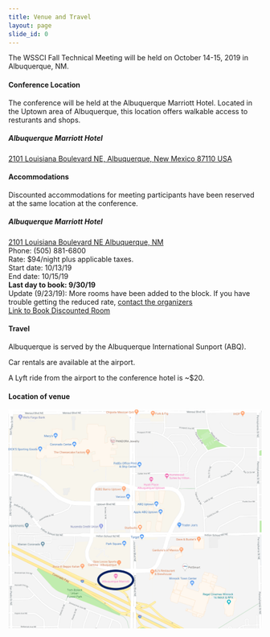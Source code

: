 ```yaml
---
title: Venue and Travel
layout: page
slide_id: 0
---
```


<p class="lead">
The WSSCI Fall Technical Meeting will be held on October 14-15, 2019 in Albuquerque, NM.
</p>

#### Conference Location

The conference will be held at the Albuquerque Marriott Hotel. Located in the Uptown area of Albuquerque, this location offers walkable access to resturants and shops. 

##### Albuquerque Marriott Hotel
<i class="fa fa-map-marker mr-3" aria-hidden="true"></i>
[2101 Louisiana Boulevard NE, Albuquerque, New Mexico 87110 USA](https://goo.gl/maps/MoNVKMd3W6u)


#### Accommodations

Discounted accommodations for meeting participants have been reserved at the same location at the conference.

##### Albuquerque Marriott Hotel
<i class="fa fa-map-marker mr-3" aria-hidden="true"></i>[2101 Louisiana Boulevard NE Albuquerque, NM](https://goo.gl/maps/tkCnj4DMTaL2)<br />
Phone: (505) 881-6800<br />
Rate: $94/night plus applicable taxes.<br />
Start date: 10/13/19<br />
End date: 10/15/19<br />
<b>Last day to book: 9/30/19</b> <br />
Update (9/23/19): More rooms have been added to the block. If you have trouble getting the reduced rate, [contact the organizers](jchewso@sandia.gov) <br /> 
<a href = "https://www.marriott.com/meeting-event-hotels/group-corporate-travel/groupCorp.mi?resLinkData=Western%20States%20Section%20Meeting%20with%20the%20Combustion%20Institute(%20WSSCI)%5EABQNM%60WSMWSMA%7CWSMWSMB%6094.00%60USD%60false%604%6010/13/19%6010/15/19%6010/7/19&app=resvlink&stop_mobi=yes/" target="_blank">Link to Book Discounted Room </a>

#### Travel

Albuquerque is served by the Albuquerque International Sunport (ABQ). 

Car rentals are available at the airport. 

A Lyft ride from the airport to the conference hotel is ~$20. 

#### Location of venue

[<img class="img-fluid" src="./assets/images/directions.png" alt="direction">](https://goo.gl/maps/Ut8SgAc3ALn)
